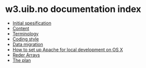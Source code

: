 w3.uib.no documentation index
================================

* [Initial spesification](spec.html)
* [Content](content.html)
* [Terminology](terms.html)
* [Coding style](style.html)
* [Data migration](migrate.html)
* [How to set up Apache for local development on OS X](apache-local.html)
* [Reder Arrays](render-array.html)
* [The plan](plan.html)
